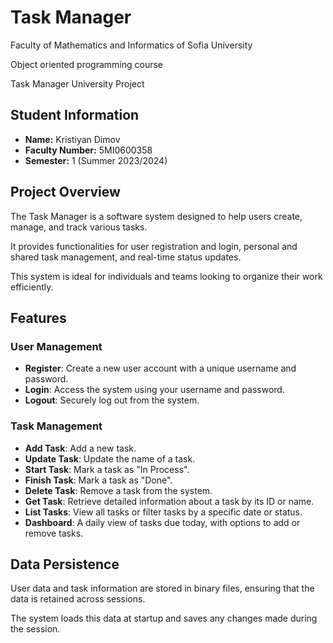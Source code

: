<h1>Task Manager</h1>

<p>Faculty of Mathematics and Informatics of Sofia University</p>
<p>Object oriented programming course</p>
<p>Task Manager University Project</p>

<h2>Student Information</h2>
<ul>
 <li><b>Name:</b> Kristiyan Dimov </li>
 <li><b>Faculty Number:</b> 5MI0600358 </li>
 <li><b>Semester:</b> 1 (Summer 2023/2024)</li>
</ul>
 
<h2>Project Overview</h2>

<p>The Task Manager is a software system designed to help users create, manage, and track various tasks.</p>
<p>It provides functionalities for user registration and login, personal and shared task management, and real-time status updates.</p>
<p>This system is ideal for individuals and teams looking to organize their work efficiently.</p>

<h2>Features</h2>

<h3>User Management</h3>
<ul>
 <li><b>Register</b>: Create a new user account with a unique username and password.</li>
 <li><b>Login</b>: Access the system using your username and password.</li>
 <li><b>Logout</b>: Securely log out from the system.</li>
</ul>

<h3>Task Management</h3>
<ul>
 <li><b>Add Task</b>: Add a new task.</li>
 <li><b>Update Task</b>: Update the name of a task.</li>
 <li><b>Start Task</b>: Mark a task as "In Process".</li>
 <li><b>Finish Task</b>: Mark a task as "Done".</li>
 <li><b>Delete Task</b>: Remove a task from the system.</li>
 <li><b>Get Task</b>: Retrieve detailed information about a task by its ID or name.</li>
 <li><b>List Tasks</b>: View all tasks or filter tasks by a specific date or status.</li>
 <li><b>Dashboard</b>: A daily view of tasks due today, with options to add or remove tasks.</li>
 </ul>

<h2>Data Persistence</h2>
<p>User data and task information are stored in binary files, ensuring that the data is retained across sessions.</p>
<p>The system loads this data at startup and saves any changes made during the session.</p>
